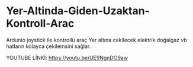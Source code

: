 # Yer-Altinda-Giden-Uzaktan-Kontroll-Arac
Ardunio joystick ile  kontrollü araç
Yer altına cekilecek elektrik doğalgaz vb hatların kolayca çekilemsini sağlar.



YOUTUBE LİNKİ: https://youtu.be/UE9NgnDO9aw
